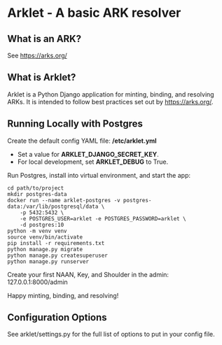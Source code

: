 # Arklet - A basic ARK resolver

## What is an ARK?
See https://arks.org/

## What is Arklet?
Arklet is a Python Django application for minting, binding, and resolving ARKs. It is intended to follow best practices set out by https://arks.org/.

## Running Locally with Postgres

Create the default config YAML file: **/etc/arklet.yml** 

- Set a value for **ARKLET_DJANGO_SECRET_KEY**.
- For local development, set **ARKLET_DEBUG** to True. 

Run Postgres, install into virtual environment, and start the app:
```
cd path/to/project
mkdir postgres-data
docker run --name arklet-postgres -v postgres-data:/var/lib/postgresql/data \
    -p 5432:5432 \
    -e POSTGRES_USER=arklet -e POSTGRES_PASSWORD=arklet \
    -d postgres:10
python -m venv venv
source venv/bin/activate
pip install -r requirements.txt
python manage.py migrate
python manage.py createsuperuser
python manage.py runserver
```

Create your first NAAN, Key, and Shoulder in the admin:
127.0.0.1:8000/admin

Happy minting, binding, and resolving!

## Configuration Options

See arklet/settings.py for the full list of options to put in your config file.